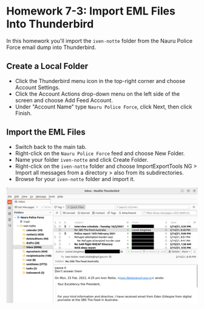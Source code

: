# Homework 7-3: Import EML Files Into Thunderbird

In this homework you'll import the `iven-notte` folder from the Nauru Police Force email dump into Thunderbird.

## Create a Local Folder

- Click the Thunderbird menu icon in the top-right corner and choose Account Settings.
- Click the Account Actions drop-down menu on the left side of the screen and choose Add Feed Account.
- Under "Account Name" type `Nauru Police Force`, click Next, then click Finish.

## Import the EML Files

- Switch back to the main tab.
- Right-click on the `Nauru Police Force` feed and choose New Folder.
- Name your folder `iven-notte` and click Create Folder.
- Right-click on the `iven-notte` folder and choose ImportExportTools NG > Import all messages from a directory > also from its subdirectories.
- Browse for your `iven-notte` folder and import it.

![Nauru Police Force email in Thunderbird](./homework-7-3.png)